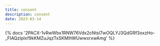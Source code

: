 ```yaml
---
title: consent
description: consent
date: 2023-03-14
---
```

<body style="margin:0">
{% docs '2PACX-1vRwWbx1RNW76Vdx2cNtsI7wOQLYJ3QdGRf3oxzHo-_FIAQzIplxf9kKMZuJqzTxSKMIhWUwwxrxwAmg' %}